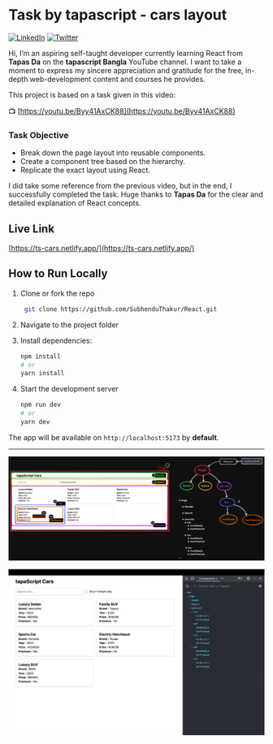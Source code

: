 # Task by tapascript - cars layout

[![LinkedIn](https://img.shields.io/badge/LinkedIn-0077B5?logo=linkedin&logoColor=white)](https://www.linkedin.com/in/subhendu-thakur/)
[![Twitter](https://img.shields.io/badge/Twitter-1DA1F2?logo=twitter&logoColor=white)](https://x.com/samytarry)

Hi, I’m an aspiring self-taught developer currently learning React from **Tapas Da** on the **tapascript Bangla** YouTube channel.
I want to take a moment to express my sincere appreciation and gratitude for the free, in-depth web-development content and courses he provides.

This project is based on a task given in this video:

📺 [https://youtu.be/Byy41AxCK88](https://youtu.be/Byy41AxCK88)

### **Task Objective**

- Break down the page layout into reusable components.
- Create a component tree based on the hierarchy.
- Replicate the exact layout using React.

I did take some reference from the previous video, but in the end, I successfully completed the task. Huge thanks to **Tapas Da** for the clear and detailed explanation of React concepts.

## Live Link

[https://ts-cars.netlify.app/](https://ts-cars.netlify.app/)

## How to Run Locally

1. Clone or fork the repo

   ```bash
    git clone https://github.com/SubhenduThakur/React.git
   ```

2. Navigate to the project folder

3. Install dependencies:

   ```bash
   npm install
   # or
   yarn install
   ```

4. Start the development server
   ```bash
   npm run dev
   # or
   yarn dev
   ```

The app will be available on `http://localhost:5173` by **default**.

---

![Component Breakdown Diagram](public/component%20breakdown.png)

![Component Hierarchy Diagram](public/tree.png)
